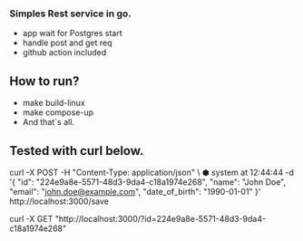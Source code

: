 
### Simples Rest service in go.
- app wait for Postgres start
- handle post and get req
- github action included

## How to run?
- make build-linux
- make compose-up
- And that`s all.

## Tested with curl below.

curl -X POST -H "Content-Type: application/json" \                                                                                                         ⬢  system at 12:44:44
-d '{ "id": "224e9a8e-5571-48d3-9da4-c18a1974e268",
"name": "John Doe",
"email": "john.doe@example.com",
"date_of_birth": "1990-01-01"
}' http://localhost:3000/save


curl -X GET "http://localhost:3000/?id=224e9a8e-5571-48d3-9da4-c18a1974e268"
